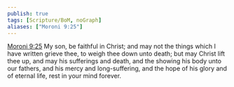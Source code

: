 ```yaml
---
publish: true
tags: [Scripture/BoM, noGraph]
aliases: ["Moroni 9:25"]
---
```

[Moroni 9:25](https://churchofjesuschrist.org/study/scriptures/bofm/moro/9?lang=eng&id=p25#p25) My son, be faithful in Christ; and may not the things which I have written grieve thee, to weigh thee down unto death; but may Christ lift thee up, and may his sufferings and death, and the showing his body unto our fathers, and his mercy and long-suffering, and the hope of his glory and of eternal life, rest in your mind forever.
